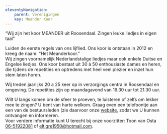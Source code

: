 ```yaml
---
eleventyNavigation:
    parent: Verenigingen
    key: Meander Koor
---
```


“Wij zijn het koor MEANDER uit Roosendaal. Zingen leuke liedjes in eigen taal”

Luiden de eerste regels van ons lijflied. Ons koor is ontstaan in 2012 en kreeg de naam: “Het Meanderkoor.”  
Wij zingen voornamelijk Nederlandstalige liedjes maar ook enkele Duitse en Engelse liedjes. Ons koor bestaat uit 30 à 50 enthousiaste dames en heren, die tijdens de repetities en optredens met heel veel plezier en inzet hun stem laten horen.

Wij treden jaarlijks 20 a 25 keer op in verzorgings centra in Roosendaal en omgeving. De repetities zijn op maandagavond van 19.30 uur tot 21.30 uur.

Wilt U langs komen om de sfeer te proeven, te luisteren of zelfs om lekker mee te zingen? U bent van harte welkom. Graag even een telefoontje aan een van de bestuursleden (zie daarvoor onze [website](https://sites.google.com/site/meanderkoorroosendaal1/home/home), zodat we U kunnen ontvangen en informeren.  
Voor verdere informatie kunt U terecht bij onze voorzitter: Toon van Osta [06-51922081](mailto:0651922081) of [eltigre1950@hotmail.com](mailto:eltigre1950@hotmail.com).
